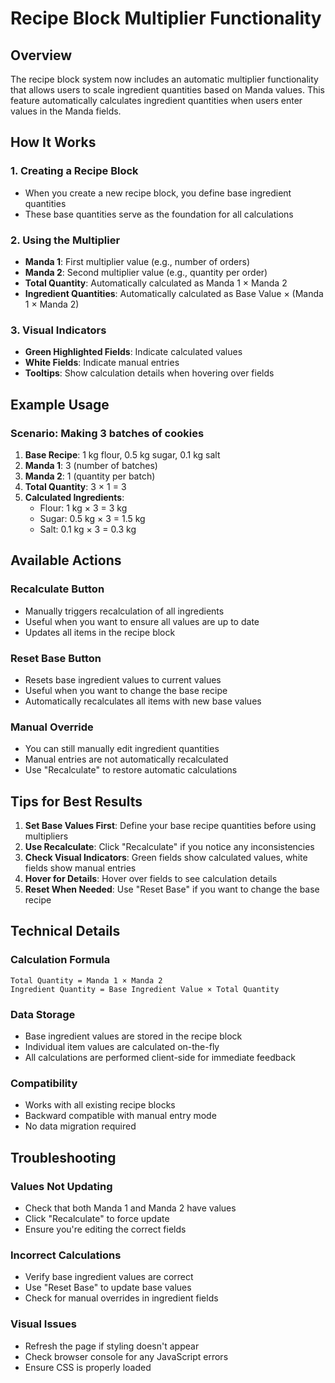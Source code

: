 # Recipe Block Multiplier Functionality

## Overview
The recipe block system now includes an automatic multiplier functionality that allows users to scale ingredient quantities based on Manda values. This feature automatically calculates ingredient quantities when users enter values in the Manda fields.

## How It Works

### 1. Creating a Recipe Block
- When you create a new recipe block, you define base ingredient quantities
- These base quantities serve as the foundation for all calculations

### 2. Using the Multiplier
- **Manda 1**: First multiplier value (e.g., number of orders)
- **Manda 2**: Second multiplier value (e.g., quantity per order)
- **Total Quantity**: Automatically calculated as Manda 1 × Manda 2
- **Ingredient Quantities**: Automatically calculated as Base Value × (Manda 1 × Manda 2)

### 3. Visual Indicators
- **Green Highlighted Fields**: Indicate calculated values
- **White Fields**: Indicate manual entries
- **Tooltips**: Show calculation details when hovering over fields

## Example Usage

### Scenario: Making 3 batches of cookies
1. **Base Recipe**: 1 kg flour, 0.5 kg sugar, 0.1 kg salt
2. **Manda 1**: 3 (number of batches)
3. **Manda 2**: 1 (quantity per batch)
4. **Total Quantity**: 3 × 1 = 3
5. **Calculated Ingredients**:
   - Flour: 1 kg × 3 = 3 kg
   - Sugar: 0.5 kg × 3 = 1.5 kg
   - Salt: 0.1 kg × 3 = 0.3 kg

## Available Actions

### Recalculate Button
- Manually triggers recalculation of all ingredients
- Useful when you want to ensure all values are up to date
- Updates all items in the recipe block

### Reset Base Button
- Resets base ingredient values to current values
- Useful when you want to change the base recipe
- Automatically recalculates all items with new base values

### Manual Override
- You can still manually edit ingredient quantities
- Manual entries are not automatically recalculated
- Use "Recalculate" to restore automatic calculations

## Tips for Best Results

1. **Set Base Values First**: Define your base recipe quantities before using multipliers
2. **Use Recalculate**: Click "Recalculate" if you notice any inconsistencies
3. **Check Visual Indicators**: Green fields show calculated values, white fields show manual entries
4. **Hover for Details**: Hover over fields to see calculation details
5. **Reset When Needed**: Use "Reset Base" if you want to change the base recipe

## Technical Details

### Calculation Formula
```
Total Quantity = Manda 1 × Manda 2
Ingredient Quantity = Base Ingredient Value × Total Quantity
```

### Data Storage
- Base ingredient values are stored in the recipe block
- Individual item values are calculated on-the-fly
- All calculations are performed client-side for immediate feedback

### Compatibility
- Works with all existing recipe blocks
- Backward compatible with manual entry mode
- No data migration required

## Troubleshooting

### Values Not Updating
- Check that both Manda 1 and Manda 2 have values
- Click "Recalculate" to force update
- Ensure you're editing the correct fields

### Incorrect Calculations
- Verify base ingredient values are correct
- Use "Reset Base" to update base values
- Check for manual overrides in ingredient fields

### Visual Issues
- Refresh the page if styling doesn't appear
- Check browser console for any JavaScript errors
- Ensure CSS is properly loaded
